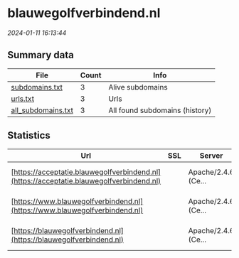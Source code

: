 # blauwegolfverbindend.nl
*2024-01-11 16:13:44*
## Summary data
| File       | Count | Info |
|------------|-------|------|
|[subdomains.txt](/data/blauwegolfverbindend.nl/subdomains.txt)|3|Alive subdomains|
|[urls.txt](/data/blauwegolfverbindend.nl/urls.txt)|3|Urls|
|[all_subdomains.txt](/data/blauwegolfverbindend.nl/all_subdomains.txt)|3|All found subdomains (history)|
## Statistics
| Url | SSL | Server | Cookie | HSTS | CSP | XFO | XXP | RP | Tech |Title |
|------------|-------|------|------|------|------|------|------|------|------|------|
|[https://acceptatie.blauwegolfverbindend.nl](https://acceptatie.blauwegolfverbindend.nl)| |Apache/2.4.6 (Ce...|:warning: |:white_check_mark: | |:white_check_mark: | |:white_check_mark: |Apache HTTP Serv...|Blauwe Golf, Ver...|
|[https://www.blauwegolfverbindend.nl](https://www.blauwegolfverbindend.nl)| |Apache/2.4.6 (Ce...| | | | | |:white_check_mark: |Apache HTTP Serv...|Blauwe Golf, Ver...|
|[https://blauwegolfverbindend.nl](https://blauwegolfverbindend.nl)| |Apache/2.4.6 (Ce...|:o: |:white_check_mark: | |:white_check_mark: | |:white_check_mark: |Apache HTTP Serv...|Blauwe Golf, Ver...|